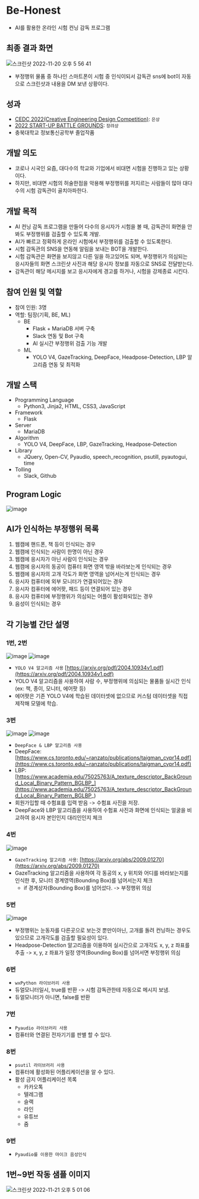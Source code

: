 # Be-Honest
- AI를 활용한 온라인 시험 컨닝 감독 프로그램

## 최종 결과 화면
![스크린샷 2022-11-20 오후 5 56 41](https://user-images.githubusercontent.com/82144756/224476811-41810059-9369-4bbf-b500-b498b4b11eff.png)
- 부정행위 물품 중 하나인 스마트폰이 시험 중 인식이되서 감독관 sns에 bot이 자동으로 스크린샷과 내용을 DM 보낸 상황이다.

## 성과
- [CEDC 2022(Creative Engineering Design Competition)](https://ire-asia.org/ire/cedc/): `은상`
- [2022 START-UP BATTLE GROUNDS](https://cip.chungbuk.ac.kr/post/155): `장려상`
- 충북대학교 정보통신공학부 졸업작품

## 개발 의도
- 코로나 시국인 요즘, 대다수의 학교와 기업에서 비대면 시험을 진행하고 있는 상황이다.
- 하지만, 비대면 시험의 허술한점을 악용해 부정행위를 저지르는 사람들이 많아 대다수의 시험 감독관이 골치아파한다.

## 개발 목적
- AI 컨닝 감독 프로그램을 만들어 다수의 응시자가 시험을 볼 때, 감독관이 화면을 안봐도 부정행위를 검출할 수 있도록 개발.
- AI가 빠르고 정확하게 온라인 시험에서 부정행위를 검출할 수 있도록한다.
- 시험 감독관의 SNS을 연동해 알림을 보내는 BOT을 개발한다.
- 시험 감독관은 화면을 보지않고 다른 일을 하고있어도 되며, 부정행위가 의심되는 응시자들의 화면 스크린샷 사진과 해당 응시자 정보를 자동으로 SNS로 전달받는다.
- 감독관이 해당 메시지를 보고 응시자에게 경고를 하거나, 시험을 강제종료 시킨다.

## 참여 인원 및 역할
- 참여 인원: 3명
- 역할: 팀장(기획, BE, ML)
    - BE
        - Flask + MariaDB 서버 구축
        - Slack 연동 및 Bot 구축
        - AI 실시간 부정행위 검출 기능 개발
    - ML
        - YOLO V4, GazeTracking, DeepFace, Headpose-Detection, LBP 알고리즘 연동 및 최적화

## 개발 스택
- Programming Language
    - Python3, Jinja2, HTML, CSS3, JavaScript
- Framework
    - Flask
- Server
    - MariaDB
- Algorithm
    - YOLO V4, DeepFace, LBP, GazeTracking, Headpose-Detection
- Library
    - JQuery, Open-CV, Pyaudio, speech_recognition, psutill, pyautogui, time
- Tolling
    - Slack, Github

## Program Logic
![image](https://user-images.githubusercontent.com/82144756/224476078-418036fa-2ca3-4806-a151-a619feee9f68.png)

## AI가 인식하는 부정행위 목록
1. 웹캠에 핸드폰, 책 등이 인식되는 경우
2. 웹캠에 인식되는 사람이 한명이 아닌 경우
3. 웹캠에 응시자가 아닌 사람이 인식되는 경우
4. 웹캠에 응시자의 동공이 컴퓨터 화면 영역 밖을 바라보는게 인식되는 경우
5. 웹캠에 응시자의 고개 각도가 화면 영역을 넘어서는게 인식되는 경우
6. 응시자 컴퓨터에 외부 모니터가 연결되어있는 경우
7. 응시자 컴퓨터에 에어팟, 패드 등이 연결되어 있는 경우
8. 응시자 컴퓨터에 부정행위가 의심되는 어플이 활성화되있는 경우
9. 음성이 인식되는 경우

## 각 기능별 간단 설명
### 1번, 2번
![image](https://user-images.githubusercontent.com/82144756/224476973-6c1261d0-2792-41fe-b991-6e9d4b396c68.png)
![image](https://user-images.githubusercontent.com/82144756/224476976-771a436d-7c79-46ca-8aa8-b39cfb66a5f7.png)
- `YOLO V4 알고리즘 사용` [https://arxiv.org/pdf/2004.10934v1.pdf](https://arxiv.org/pdf/2004.10934v1.pdf)
- YOLO V4 알고리즘을 사용하여 사람 수, 부정행위에 의심되는 물품들 실시간 인식 (ex: 책, 종이, 모니터, 에어팟 등)
- 에어팟은 기존 YOLO V4에 학습된 데이터셋에 없으므로 커스텀 데이터셋을 직접 제작해 모델에 학습.

### 3번
![image](https://user-images.githubusercontent.com/82144756/224477238-371ce1ce-ff27-4257-ae0f-adedeae81adb.png)
![image](https://user-images.githubusercontent.com/82144756/224477244-2f088070-db35-460b-bd83-17d6cf83fd89.png)
- `DeepFace & LBP 알고리즘 사용`
- DeepFace: [https://www.cs.toronto.edu/~ranzato/publications/taigman_cvpr14.pdf](https://www.cs.toronto.edu/~ranzato/publications/taigman_cvpr14.pdf)
- LBP: [https://www.academia.edu/75025763/A_texture_descriptor_BackGround_Local_Binary_Pattern_BGLBP_](https://www.academia.edu/75025763/A_texture_descriptor_BackGround_Local_Binary_Pattern_BGLBP_)
-  회원가입할 때 수험표를 입력 받음 -> 수험표 사진을 저장.
- DeepFace와 LBP 알고리즘을 사용하여 수험표 사진과 화면에 인식되는 얼굴을 비교하여 응시자 본인인지 대리인인지 체크

### 4번
![image](https://user-images.githubusercontent.com/82144756/224477314-966016a5-5b3d-4ca0-8963-9dcfb6ff20d1.png)
- `GazeTracking 알고리즘 사용`: [https://arxiv.org/abs/2009.01270](https://arxiv.org/abs/2009.01270)
- GazeTracking 알고리즘을 사용하여 각 동공의 x, y 위치와 어디를 바라보는지를 인식한 후, 모니터 경계영역(Bounding Box)를 넘어서는지 체크
    - if 경계상자(Bounding Box)를 넘어섰다. -> 부정행위 의심

### 5번
![image](https://user-images.githubusercontent.com/82144756/224477369-a3638b48-97c9-4f13-b094-7af0f35fe5c9.png)
- 부정행위는 눈동자를 다른곳으로 보는것 뿐만이아닌, 고개를 돌려 컨닝하는 경우도 있으므로 고개각도를 검출할 필요성이 있다.
- Headpose-Detection 알고리즘을 이용하여 실시간으로 고개각도 x, y, z 좌표를 추출 -> x, y, z 좌표가 일정 영역(Bounding Box)를 넘어서면 부정행위 의심 

### 6번
- `wxPython 라이브러리 사용`
- 듀얼모니터일시, true를 반환 -> 시험 감독관한테 자동으로 메시지 보냄. 
- 듀얼모니터가 아니면, false를 반환

### 7번
- `Pyaudio 라이브러리 사용`
- 컴퓨터와 연결된 전자기기를 판별 할 수 있다.

### 8번
- `psutil 라이브러리 사용`
- 컴퓨터에 활성화된 어플리케이션을 알 수 있다.
- 활성 금지 어플리케이션 목록
    - 카카오톡
    - 텔레그램
    - 슬랙
    - 라인
    - 유튜브
    - 줌

### 9번
- `Pyaudio를 이용한 마이크 음성인식`

## 1번~9번 작동 샘플 이미지
![스크린샷 2022-11-21 오후 5 01 06](https://user-images.githubusercontent.com/82144756/224478033-f5c3952d-b94c-42e9-9094-d4fecd8554b3.png)